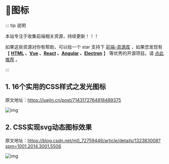 # 🍁图标

::: tip 说明

本站专注于收集前端相关资源，持续更新！！！

如果这些资源对你有帮助，可以给一个 star 支持下 [前端-资源库](https://github.com/huangpw/document-frontend-vitepress) ，如果您发现有 【 **[HTML](/html) 、[Vue](/vue) 、[React](/react) 、[Angular](/angular) 、[Electron](/electron)** 】 等优秀的开源项目。请 [点此推荐](https://github.com/huangpw/document-frontend-vitepress/issues/new) 。

:::



## 1. 16个实用的CSS样式之发光图标

原文地址：https://juejin.cn/post/7143172764818489375

![img](/images/html/css/code/icon/10001.gif)



## 2. CSS实现svg动态图标效果

原文地址：https://blog.csdn.net/m0_72759446/article/details/132383008?spm=1001.2014.3001.5506

![img](/images/html/css/code/icon/10002.gif)

